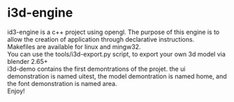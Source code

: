 i3d-engine
==========

id3-engine is a c++ project using opengl.
The purpose of this engine is to allow the creation of application through declarative instructions.
<br/>
Makefiles are available for linux and mingw32.
<br/>
You can use the tools/i3d-export.py script, to export your own 3d model via blender 2.65+
<br/>
i3d-demo contains the first demontrations of the projet.
the ui demonstration is named uitest,
the model demontration is named home,
and the font demonstration is named area.
<br />
Enjoy!

